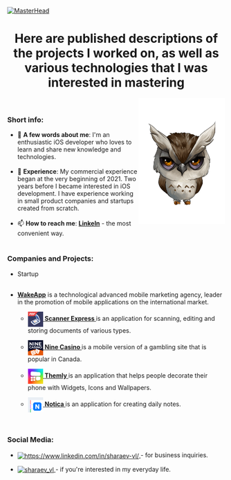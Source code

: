[![MasterHead](https://thumbs.dreamstime.com/b/welcome-banner-shiny-colorful-confetti-vector-paper-illustration-welcome-banner-colorful-confetti-100006906.jpg)](https://github.com/sharaev-vl)

<h1 align="center">Here are published descriptions of the projects I worked on, as well as various technologies that I was interested in mastering</h3>

<img align="right" alt="Coding" width="200" src="https://raw.githubusercontent.com/sharaev-vl/sharaev-vl/main/Resources/leading-trailing.gif">
<br />

<h3 align="left">Short info:</h3>

- 📄 **A few words about me**: I'm an enthusiastic iOS developer who loves to learn and share new knowledge and technologies.
<br /><br />
- 💼 **Experience**: My commercial experience began at the very beginning of 2021. Two years before I became interested in iOS development. I have experience working in small product companies and startups created from scratch.
<br /><br />
- 📫 **How to reach me**: **[LinkeIn](https://www.linkedin.com/in/sharaev-vl/)** - the most convenient way.
<br /><br />

<h3 align="left">Companies and Projects:</h3>

- Startup
<br /><br />
- **[WakeApp](https://www.wakeapp.com/)** is a technological advanced mobile marketing agency, leader in the promotion of mobile applications on the international market.

  - <p align="left">
      <a href="https://github.com/sharaev-vl/WakeApp-ScannerExpress" target="blank">
        <img align="center" src="https://raw.githubusercontent.com/sharaev-vl/sharaev-vl/main/Resources/Companies/WakeApp/WakeApp-ScannerExpress.png" alt="https://github.com/sharaev-vl" height="35" width="35" />
      </a>
      <strong>
        <a href="https://github.com/sharaev-vl/WakeApp-ScannerExpress">
          Scanner Express
        </a>
      </strong>
      <a>
        is an application for scanning, editing and storing documents of various types.
      </a>
    </p>
  
  - <p align="left">
      <a href="https://github.com/sharaev-vl/WakeApp-NineCasino" target="blank">
        <img align="center" src="https://raw.githubusercontent.com/sharaev-vl/sharaev-vl/main/Resources/Companies/WakeApp/WakeApp-NineCasino.png" alt="https://github.com/sharaev-vl" height="35" width="35" />
      </a>
      <strong>
        <a href="https://github.com/sharaev-vl/WakeApp-NineCasino">
          Nine Casino
        </a>
      </strong>
      <a>
        is a mobile version of a gambling site that is popular in Canada.
      </a>
    </p>
  
  - <p align="left">
      <a href="https://github.com/sharaev-vl/WakeApp-Themly" target="blank">
        <img align="center" src="https://raw.githubusercontent.com/sharaev-vl/sharaev-vl/main/Resources/Companies/WakeApp/WakeApp-Themly.png" alt="https://github.com/sharaev-vl" height="35" width="35" />
      </a>
      <strong>
        <a href="https://github.com/sharaev-vl/WakeApp-Themly">
          Themly
        </a>
      </strong>
      <a>
        is an application that helps people decorate their phone with Widgets, Icons and Wallpapers.
      </a>
    </p>
  
  - <p align="left">
      <a href="https://github.com/sharaev-vl/WakeApp-Notica" target="blank">
        <img align="center" src="https://raw.githubusercontent.com/sharaev-vl/sharaev-vl/main/Resources/Companies/WakeApp/WakeApp-Notica.png"alt="https://github.com/sharaev-vl" height="35" width="35" />
      </a>
      <strong>
        <a href="https://github.com/sharaev-vl/WakeApp-Notica">
          Notica
        </a>
      </strong>
      <a>
        is an application for creating daily notes.
      </a>
    </p>
  </p>
</p>
<br />

<h3 align="left">Social Media:</h3>
  
- <p align="left">
    <a href="https://www.linkedin.com/in/sharaev-vl/" target="blank">
      <img align="center" src="https://raw.githubusercontent.com/rahuldkjain/github-profile-readme-generator/master/src/images/icons/Social/linked-in-alt.svg" alt="https://www.linkedin.com/in/sharaev-vl/" height="30" width="30" />
    </a>
    <a>
      - for business inquiries.
    </a>
  </p>
- <p align="left">
    <a href="https://instagram.com/sharaev_vl" target="blank">
      <img align="center" src="https://raw.githubusercontent.com/rahuldkjain/github-profile-readme-generator/master/src/images/icons/Social/instagram.svg" alt="sharaev_vl" height="30" width="30" />
    </a>
    <a>
      - if you're interested in my everyday life.
    </a>
  </p>
</p>
